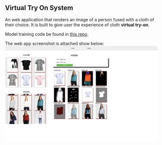 ## Virtual Try On System

An web application that renders an image of a person fused with a cloth of their choice.
It is built to give user the experience of cloth **virtual try-on**.

Model training code be found in [this repo](https://github.com/rosxnb/viton).

The web app screenshot is attached show below:
![WebApp ScreenShot](./SS.png)

